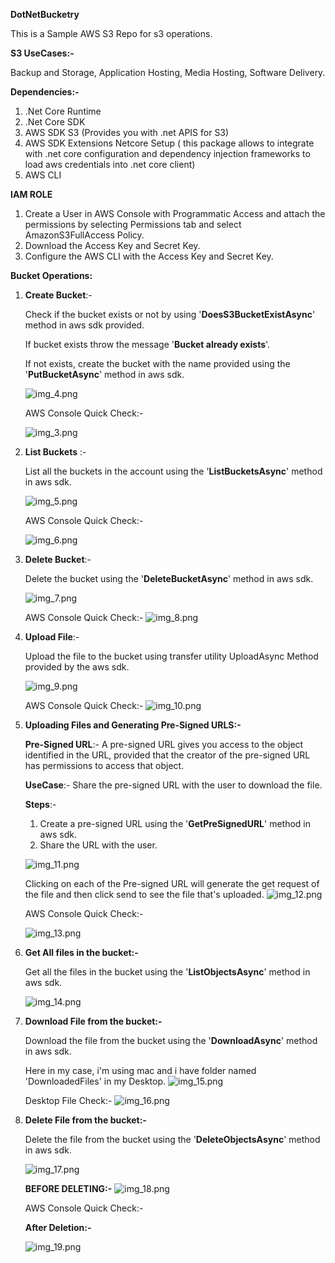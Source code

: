 **DotNetBucketry**

This is a Sample AWS S3 Repo for s3 operations.

**S3 UseCases:-**

Backup and Storage, Application Hosting, Media Hosting, Software Delivery.

**Dependencies:-**

1. .Net Core Runtime
2. .Net Core SDK
3. AWS SDK S3 (Provides you with .net APIS for S3)
4. AWS SDK Extensions Netcore Setup ( this package allows to integrate with .net core configuration and dependency injection frameworks to load aws credentials into .net core client)
5. AWS CLI

**IAM ROLE**

1. Create a User in AWS Console with Programmatic Access and attach the permissions by selecting Permissions tab and select AmazonS3FullAccess Policy. 
2. Download the Access Key and Secret Key.
3. Configure the AWS CLI with the Access Key and Secret Key.

**Bucket Operations:**
1. **Create Bucket**:-
      
    Check if the bucket exists or not by using '**DoesS3BucketExistAsync**' method in aws sdk provided.
   
    If bucket exists throw the message '**Bucket already exists**'.
   
    If not exists, create the bucket with the name provided using the '**PutBucketAsync**' method in aws sdk.
    
   ![img_4.png](images/img_4.png)
   
   AWS Console Quick Check:-

   ![img_3.png](images/img_3.png)
    

2. **List Buckets** :- 
   
    List all the buckets in the account using the '**ListBucketsAsync**' method in aws sdk.
    
    ![img_5.png](images/img_5.png)

   AWS Console Quick Check:-
   
   ![img_6.png](images/img_6.png)

3. **Delete Bucket**:- 
   
    Delete the bucket using the '**DeleteBucketAsync**' method in aws sdk.
    
    ![img_7.png](images/img_7.png)
    
    AWS Console Quick Check:-
    ![img_8.png](images/img_8.png)

4. **Upload File**:-
    
    Upload the file to the bucket using transfer utility UploadAsync Method provided by the aws sdk.
    
    ![img_9.png](images/img_9.png)
    
    AWS Console Quick Check:-
    ![img_10.png](images/img_10.png)


5. **Uploading Files and Generating Pre-Signed URLS:-**
    
    **Pre-Signed URL**:- A pre-signed URL gives you access to the object identified in the URL, provided that the creator of the pre-signed URL has permissions to access that object.
    
    **UseCase**:- Share the pre-signed URL with the user to download the file.
    
    **Steps**:- 
    
    1. Create a pre-signed URL using the '**GetPreSignedURL**' method in aws sdk.
    2. Share the URL with the user.
    
    ![img_11.png](images/img_11.png)
   
    Clicking on each of the Pre-signed URL will generate the get request of the file and then click send to see the file that's uploaded.
    ![img_12.png](images/img_12.png)
    
    AWS Console Quick Check:-
    
    ![img_13.png](images/img_13.png)

6. **Get All files in the bucket:-**
    
    Get all the files in the bucket using the '**ListObjectsAsync**' method in aws sdk.
    
    ![img_14.png](images/img_14.png)

7. **Download File from the bucket:-**
    
    Download the file from the bucket using the '**DownloadAsync**' method in aws sdk.

    Here in my case, i'm using mac and i have folder named 'DownloadedFiles' in my Desktop.
    ![img_15.png](images/img_15.png)
   
    Desktop File Check:-
     ![img_16.png](images/img_16.png)

8. **Delete File from the bucket:-**
        
     Delete the file from the bucket using the '**DeleteObjectsAsync**' method in aws sdk.
     

   ![img_17.png](images/img_17.png)   

   **BEFORE DELETING:-**
   ![img_18.png](images/img_18.png)
     
   AWS Console Quick Check:-
   
   **After Deletion:-**

   ![img_19.png](images/img_19.png)
   
